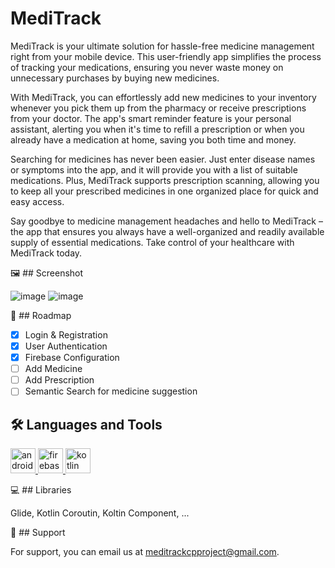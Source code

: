 # MediTrack

MediTrack is your ultimate solution for hassle-free medicine management right from your mobile device. This user-friendly app simplifies the process of tracking your medications, ensuring you never waste money on unnecessary purchases by buying new medicines.

With MediTrack, you can effortlessly add new medicines to your inventory whenever you pick them up from the pharmacy or receive prescriptions from your doctor. The app's smart reminder feature is your personal assistant, alerting you when it's time to refill a prescription or when you already have a medication at home, saving you both time and money.

Searching for medicines has never been easier. Just enter disease names or symptoms into the app, and it will provide you with a list of suitable medications. Plus, MediTrack supports prescription scanning, allowing you to keep all your prescribed medicines in one organized place for quick and easy access.

Say goodbye to medicine management headaches and hello to MediTrack – the app that ensures you always have a well-organized and readily available supply of essential medications. Take control of your healthcare with MediTrack today.

:framed_picture: ## Screenshot

![image](https://github.com/Akshi-Vasaniya/MediTrack/assets/97498600/35cf32be-f602-44b1-99df-77ecc6608bca) ![image](https://github.com/Akshi-Vasaniya/MediTrack/assets/97498600/da1ec1aa-efc2-46c6-973d-b51421238137)

:dart: ## Roadmap

* [x] Login & Registration
* [x] User Authentication
* [x] Firebase Configuration
* [ ] Add Medicine
* [ ] Add Prescription 
* [ ] Semantic Search for medicine suggestion

## :hammer_and_wrench: Languages and Tools 
<p align="left"> <a href="https://developer.android.com" target="_blank" rel="noreferrer"> <img src="https://cdn.freebiesupply.com/logos/large/2x/android-logo-png-transparent.png" alt="android" width="40" height="40"/> </a> <a href="https://firebase.google.com/" target="_blank" rel="noreferrer"> <img src="https://www.vectorlogo.zone/logos/firebase/firebase-icon.svg" alt="firebase" width="40" height="40"/> </a> <a href="https://kotlinlang.org" target="_blank" rel="noreferrer"> <img src="https://www.vectorlogo.zone/logos/kotlinlang/kotlinlang-icon.svg" alt="kotlin" width="40" height="40"/> </a> </p>

:computer: ## Libraries

Glide, Kotlin Coroutin, Koltin Component, ...

:incoming_envelope: ## Support

For support, you can email us at meditrackcpproject@gmail.com.
